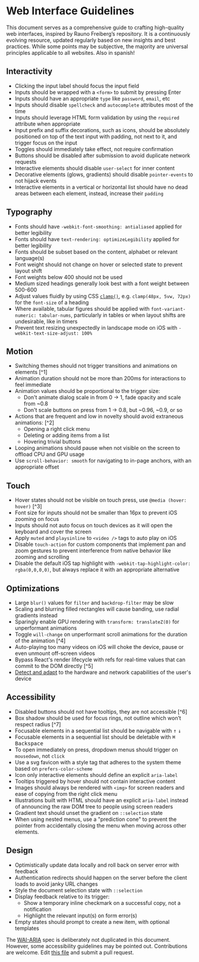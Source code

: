 # Web Interface Guidelines

This document serves as a comprehensive guide to crafting high-quality web interfaces, inspired by Rauno Freiberg’s repository. It is a continuously evolving resource, updated regularly based on new insights and best practices. While some points may be subjective, the majority are universal principles applicable to all websites. Also in spanish!

## Interactivity

- Clicking the input label should focus the input field
- Inputs should be wrapped with a `<form>` to submit by pressing Enter
- Inputs should have an appropriate `type` like `password`, `email`, etc
- Inputs should disable `spellcheck` and `autocomplete` attributes most of the time
- Inputs should leverage HTML form validation by using the `required` attribute when appropriate
- Input prefix and suffix decorations, such as icons, should be absolutely positioned on top of the text input with padding, not next to it, and trigger focus on the input
- Toggles should immediately take effect, not require confirmation
- Buttons should be disabled after submission to avoid duplicate network requests
- Interactive elements should disable `user-select` for inner content
- Decorative elements (glows, gradients) should disable `pointer-events` to not hijack events
- Interactive elements in a vertical or horizontal list should have no dead areas between each element, instead, increase their `padding`

## Typography

- Fonts should have `-webkit-font-smoothing: antialiased` applied for better legibility
- Fonts should have `text-rendering: optimizeLegibility` applied for better legibility
- Fonts should be subset based on the content, alphabet or relevant language(s)
- Font weight should not change on hover or selected state to prevent layout shift
- Font weights below 400 should not be used
- Medium sized headings generally look best with a font weight between 500-600
- Adjust values fluidly by using CSS [`clamp()`](https://developer.mozilla.org/en-US/docs/Web/CSS/clamp), e.g. `clamp(48px, 5vw, 72px)` for the `font-size` of a heading
- Where available, tabular figures should be applied with `font-variant-numeric: tabular-nums`, particularly in tables or when layout shifts are undesirable, like in timers
- Prevent text resizing unexpectedly in landscape mode on iOS with `-webkit-text-size-adjust: 100%`

## Motion

- Switching themes should not trigger transitions and animations on elements [^1]
- Animation duration should not be more than 200ms for interactions to feel immediate
- Animation values should be proportional to the trigger size:
  - Don't animate dialog scale in from 0 → 1, fade opacity and scale from ~0.8
  - Don't scale buttons on press from 1 → 0.8, but ~0.96, ~0.9, or so
- Actions that are frequent and low in novelty should avoid extraneous animations: [^2]
  - Opening a right click menu
  - Deleting or adding items from a list
  - Hovering trivial buttons
- Looping animations should pause when not visible on the screen to offload CPU and GPU usage
- Use `scroll-behavior: smooth` for navigating to in-page anchors, with an appropriate offset

## Touch

- Hover states should not be visible on touch press, use `@media (hover: hover)` [^3]
- Font size for inputs should not be smaller than 16px to prevent iOS zooming on focus
- Inputs should not auto focus on touch devices as it will open the keyboard and cover the screen
- Apply `muted` and `playsinline` to `<video />` tags to auto play on iOS
- Disable `touch-action` for custom components that implement pan and zoom gestures to prevent interference from native behavior like zooming and scrolling
- Disable the default iOS tap highlight with `-webkit-tap-highlight-color: rgba(0,0,0,0)`, but always replace it with an appropriate alternative

## Optimizations

- Large `blur()` values for `filter` and `backdrop-filter` may be slow
- Scaling and blurring filled rectangles will cause banding, use radial gradients instead
- Sparingly enable GPU rendering with `transform: translateZ(0)` for unperformant animations
- Toggle `will-change` on unperformant scroll animations for the duration of the animation [^4]
- Auto-playing too many videos on iOS will choke the device, pause or even unmount off-screen videos
- Bypass React's render lifecycle with refs for real-time values that can commit to the DOM directly [^5]
- [Detect and adapt](https://github.com/GoogleChromeLabs/react-adaptive-hooks) to the hardware and network capabilities of the user's device

## Accessibility

- Disabled buttons should not have tooltips, they are not accessible [^6]
- Box shadow should be used for focus rings, not outline which won’t respect radius [^7]
- Focusable elements in a sequential list should be navigable with <kbd>↑</kbd> <kbd>↓</kbd>
- Focusable elements in a sequential list should be deletable with <kbd>⌘</kbd> <kbd>Backspace</kbd>
- To open immediately on press, dropdown menus should trigger on `mousedown`, not `click`
- Use a svg favicon with a style tag that adheres to the system theme based on `prefers-color-scheme`
- Icon only interactive elements should define an explicit `aria-label`
- Tooltips triggered by hover should not contain interactive content
- Images should always be rendered with `<img>` for screen readers and ease of copying from the right click menu
- Illustrations built with HTML should have an explicit `aria-label` instead of announcing the raw DOM tree to people using screen readers
- Gradient text should unset the gradient on `::selection` state
- When using nested menus, use a "prediction cone" to prevent the pointer from accidentally closing the menu when moving across other elements.

## Design

- Optimistically update data locally and roll back on server error with feedback
- Authentication redirects should happen on the server before the client loads to avoid janky URL changes
- Style the document selection state with `::selection`
- Display feedback relative to its trigger:
  - Show a temporary inline checkmark on a successful copy, not a notification
  - Highlight the relevant input(s) on form error(s)
- Empty states should prompt to create a new item, with optional templates

The [WAI-ARIA](https://www.w3.org/TR/wai-aria-1.1/) spec is deliberately not duplicated in this document. However, some accessibility guidelines may be pointed out. Contributions are welcome. Edit [this file](https://github.com/raunofreiberg/interfaces/blob/main/README.md) and submit a pull request.
